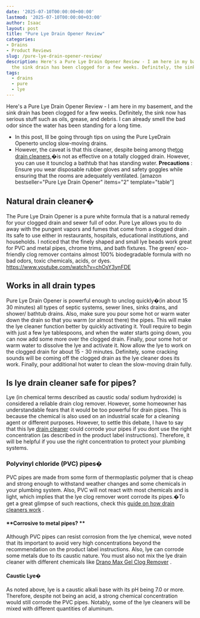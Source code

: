 ```yaml
---
date: '2025-07-10T00:00:00+00:00'
lastmod: '2025-07-10T00:00:00+03:00'
author: Isaac
layout: post
title: "Pure Lye Drain Opener Review"
categories:
- Drains
- Product Reviews
slug: /pure-lye-drain-opener-review/
description: Here's a Pure Lye Drain Opener Review - I am here in my basement, and
  the sink drain has been clogged for a few weeks. Definitely, the sink now has serious...
tags: 
  - drains
  - pure
  - lye
---
```

Here's a Pure Lye Drain Opener Review - I am here in my basement, and the sink drain has been clogged for a few weeks. Definitely, the sink now has serious stuff such as oils, grease, and debris. I can already smell the bad odor since the water has been standing for a long time.
- In this post, Ill be going through tips on using the Pure LyeDrain Openerto unclog slow-moving drains.
- However, the caveat is that this cleaner, despite being among the[top drain cleaners](https://pestpolicy.com/best-drain-cleaner//),�is not as effective on a totally clogged drain. However, you can use it tounclog a bathtub that has standing water.
**Precautions**
: Ensure you wear disposable rubber gloves and safety goggles while ensuring that the rooms are adequately ventilated.
[amazon bestseller="Pure Lye Drain Opener" items="2" template="table"]
## **Natural drain cleaner�**
The Pure Lye Drain Opener is a pure white formula that is a natural remedy for your clogged drain and sewer full of odor. Pure Lye allows you to do away with the pungent vapors and fumes that come from a
clogged drain
. Its safe to use either in restaurants, hospitals, educational institutions, and households.
I noticed that the finely shaped and small lye beads work great for PVC and metal pipes, chrome trims, and bath fixtures. The green/ eco-friendly clog remover contains almost 100% biodegradable formula with no bad odors, toxic chemicals, acids, or dyes.
https://www.youtube.com/watch?v=chOsY3ynFDE
## Works in all drain types
Pure Lye
Drain Opener is powerful enough
to unclog quickly�(in about 15  30 minutes) all types of septic systems, sewer lines, sinks drains, and shower/ bathtub drains. Also, make sure you pour some hot or warm water down the drain so that you warm (or almost there) the pipes. This will make the lye cleaner function better by quickly activating it.
Youll require to begin with just a few lye tablespoons, and when the water starts going down, you can now add some more over the clogged drain. Finally, pour some hot or warm water to dissolve the lye and activate it.
Now allow the lye to work on the clogged drain for about 15 - 30 minutes. Definitely, some cracking sounds will be coming off the clogged
drain as the lye cleaner
does its work. Finally, pour additional hot water to clean the slow-moving drain fully.
## Is lye drain cleaner safe for pipes?
Lye (in chemical terms described as caustic soda/ sodium hydroxide) is considered a reliable drain clog remover. However, some homeowner has understandable fears that it would be too powerful for drain pipes. This is because the chemical is also used on an industrial scale for a cleaning agent or different purposes.
However, to settle this debate, I have to say that this lye
[drain cleaner](https://pestpolicy.com/is-drain-cleaner-an-acid-or-base/)
could corrode your pipes if you dont use the right concentration (as described in the product label instructions). Therefore, it will be helpful if you use the right concentration to protect your plumbing systems.
### **Polyvinyl chloride (PVC) pipes�**
PVC pipes are made from some form of thermoplastic polymer that is cheap and strong enough to withstand weather changes and some chemicals in your plumbing system.
Also, PVC will not react with most chemicals and is light, which implies that the lye clog remover wont corrode its pipes.�To get a great glimpse of such reactions, check this
[guide on how drain cleaners work](https://pestpolicy.com/how-drain-cleaners-work/)
.
#### **Corrosive to metal pipes? **
Although PVC pipes can resist corrosion from the lye chemical, weve noted that its important to avoid very high concentrations beyond the recommendation on the product label instructions.
Also, lye can corrode some metals due to its caustic nature. You must also not mix the lye drain cleaner with different chemicals like
[Drano Max Gel Clog Remover](https://pestpolicy.com/drano-max-gel-clog-remover-review/)
.
#### **Caustic Lye�**
As noted above, lye is a caustic alkali base with its pH being 7.0 or more. Therefore, despite not being an acid, a strong chemical concentration would still corrode the PVC pipes. Notably, some of the lye cleaners will be mixed with different quantities of aluminum.
